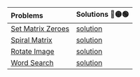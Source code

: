 | Problems      | Solutions    🔴🟡🟢|
| :---        |  :--- |
|[Set Matrix Zeroes]()|[solution]()|
|[Spiral Matrix]()|[solution]()|
|[Rotate Image]()|[solution]()|
|[Word Search]()|[solution]()|